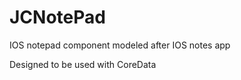 JCNotePad
=========

IOS notepad component modeled after IOS notes app

Designed to be used with CoreData


